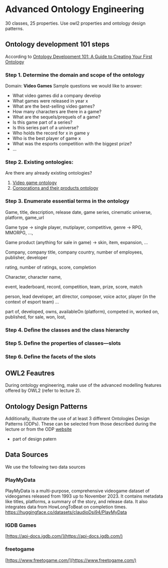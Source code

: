 # Advanced Ontology Engineering
30 classes, 25 properties. Use owl2 properties and ontology design patterns. 

## Ontology development 101 steps
According to [Ontology Development 101: A Guide to Creating Your First Ontology](https://protege.stanford.edu/publications/ontology_development/ontology101.pdf)
### Step 1. Determine the domain and scope of the ontology
Domain: **Video Games**
Sample questions we would like to answer:
- What video games did a company develop
- What games were released in year x
- What are the best-selling video games?
- How many characters are there in a game?
- What are the sequels/prequels of a game?
- Is this game part of a series?
- Is this series part of a universe?
- Who holds the record for x in game y
- Who is the best player of game x
- What was the esports competition with the biggest prize?
- ...
  
### Step 2. Existing ontologies:
Are there any already existing ontologies? 
1. [Video game ontology](https://vocab.linkeddata.es/vgo/) 
2. [Corporations and their products ontology](https://spec.edmcouncil.org/fibo/ontology/BE/LegalEntities/FormalBusinessOrganizations/)

### Step 3. Enumerate essential terms in the ontology
Game, title, description, release date, game series, cinematic universe, platform, game_url

Game type -> single player, mutiplayer, competitive, genre -> RPG, MMORPG, ..., 

Game product (anything for sale in game) -> skin, item, expansion, ...

Company, company title, company country, number of employees, publisher, developer

rating, number of ratings, score, completion

Character, character name,

event, leaderboard, record, competition, team, prize, score, match

person, lead developer, art director, composer, voice actor, player (in the context of esport team) ...

part of, developed, owns, availableOn (platform), competed in, worked on, published, for sale, won, lost, 

### Step 4. Define the classes and the class hierarchy
### Step 5. Define the properties of classes—slots
### Step 6. Define the facets of the slots


## OWL2 Feautres
During ontology engineering, make use of the advanced modelling features offered
by OWL2 (refer to lecture 2).

## Ontology Design Patterns
Additionally, illustrate the use of at least 3 different Ontologies
Design Patterns (ODPs). These can be selected from those described during the lecture or
from the ODP [website](http://ontologydesignpatterns.org/wiki/Main_Page)

- part of design patern




## Data Sources
We use the following two data sources

### PlayMyData
PlayMyData is a multi-purpose, comprehensive videogame dataset of videogames released from 1993 up to November 2023. It contains metadata like titles, platforms, a summary of the story, and release data. It also integrates data from HowLongToBeat on completion times.
https://huggingface.co/datasets/claudioDsi94/PlayMyData

### IGDB Games
[https://api-docs.igdb.com/](https://api-docs.igdb.com/)

### freetogame
[https://www.freetogame.com/](https://www.freetogame.com/)
